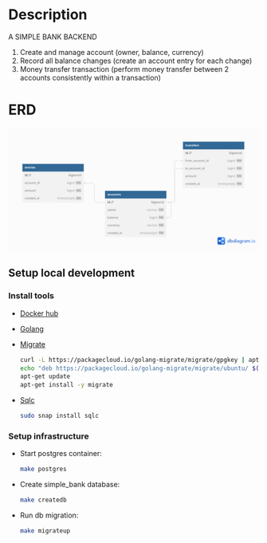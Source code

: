 # Description
A SIMPLE BANK BACKEND
1. Create and manage account (owner, balance, currency)
2. Record all balance changes (create an account entry for each change)
3. Money transfer transaction (perform money transfer between 2 accounts consistently within a transaction)


# ERD
![ERD](./docs/erd.png)


## Setup local development

### Install tools

- [Docker hub](https://hub.docker.com/)
- [Golang](https://golang.org/)
- [Migrate](https://github.com/golang-migrate/migrate/tree/master/cmd/migrate)
   
    ```bash
    curl -L https://packagecloud.io/golang-migrate/migrate/gpgkey | apt-key add -
    echo "deb https://packagecloud.io/golang-migrate/migrate/ubuntu/ $(lsb_release -sc) main" > /etc/apt/sources.list.d/migrate.list
    apt-get update
    apt-get install -y migrate
    ```

- [Sqlc](https://github.com/kyleconroy/sqlc#installation)
   
    ```bash
    sudo snap install sqlc
    ```
    
### Setup infrastructure
- Start postgres container:
    ```bash
    make postgres
    ```
- Create simple_bank database:
    ```bash
    make createdb
    ```
- Run db migration:
    ```bash
    make migrateup
    ```